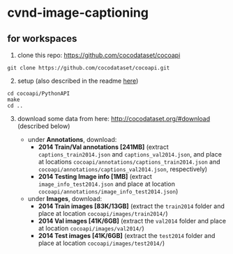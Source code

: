 # cvnd-image-captioning

## for workspaces

1. clone this repo: https://github.com/cocodataset/cocoapi
```
git clone https://github.com/cocodataset/cocoapi.git
```

2. setup (also described in the readme [here](https://github.com/cocodataset/cocoapi))
```
cd cocoapi/PythonAPI
make
cd ..
```

3. download some data from here: http://cocodataset.org/#download (described below)

     * under **Annotations**, download:
          - **2014 Train/Val annotations [241MB]** (extract `captions_train2014.json` and `captions_val2014.json`, and place at locations `cocoapi/annotations/captions_train2014.json` and `cocoapi/annotations/captions_val2014.json`, respectively)
          - **2014 Testing Image info [1MB]** (extract `image_info_test2014.json` and place at location `cocoapi/annotations/image_info_test2014.json`)
     * under **Images**, download:
          - **2014 Train images [83K/13GB]** (extract the `train2014` folder and place at location `cocoapi/images/train2014/`)
          - **2014 Val images [41K/6GB]** (extract the `val2014` folder and place at location `cocoapi/images/val2014/`)
          - **2014 Test images [41K/6GB]** (extract the `test2014` folder and place at location `cocoapi/images/test2014/`)